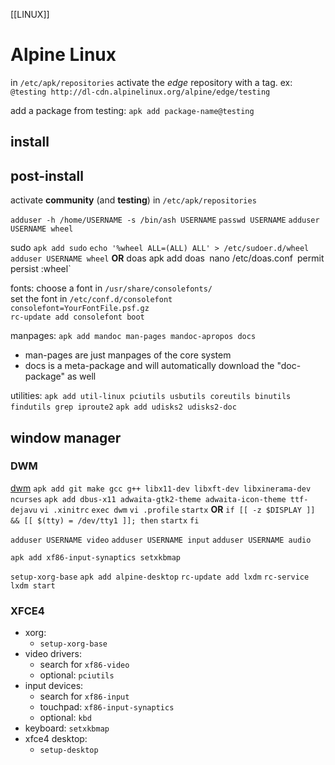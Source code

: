 [[LINUX]]
# Alpine Linux
in `/etc/apk/repositories` activate the *edge* repository with a tag.
ex: `@testing http://dl-cdn.alpinelinux.org/alpine/edge/testing`

add a package from testing: `apk add package-name@testing`

## install

## post-install  
activate **community** (and **testing**) in `/etc/apk/repositories` 

`adduser -h /home/USERNAME -s /bin/ash USERNAME`
`passwd USERNAME`
`adduser USERNAME wheel`

sudo 
    `apk add sudo`
    `echo '%wheel ALL=(ALL) ALL' > /etc/sudoer.d/wheel`
    `adduser USERNAME wheel`
**OR**
doas
    apk add doas`
    `nano /etc/doas.conf`
        `permit persist :wheel`

fonts:
choose a font in `/usr/share/consolefonts/`  
set the font in `/etc/conf.d/consolefont`  
    `consolefont=YourFontFile.psf.gz`  
`rc-update add consolefont boot`  

manpages:
`apk add mandoc man-pages mandoc-apropos docs`  
- man-pages are just manpages of the core system
- docs is a meta-package and will automatically download the "doc-package" as well  

utilities:
`apk add util-linux pciutils usbutils coreutils binutils findutils grep iproute2`
`apk add udisks2 udisks2-doc`

  
## window manager
### DWM  

[dwm](https://wiki.alpinelinux.org/wiki/Dwm)
    `apk add git make gcc g++ libx11-dev libxft-dev libxinerama-dev ncurses`
    `apk add dbus-x11 adwaita-gtk2-theme adwaita-icon-theme ttf-dejavu`
`vi .xinitrc`
    `exec dwm`
`vi .profile`
    `startx`
    **OR**
    `if [[ -z $DISPLAY ]] && [[ $(tty) = /dev/tty1 ]]; then`
        `startx`
    `fi`
    
`adduser USERNAME video`
`adduser USERNAME input`
`adduser USERNAME audio`

`apk add xf86-input-synaptics setxkbmap`

`setup-xorg-base`
`apk add alpine-desktop`
`rc-update add lxdm`
`rc-service lxdm start`

### XFCE4  
- xorg:
    - `setup-xorg-base`
- video drivers:
    - search for `xf86-video`
    - optional: `pciutils`
- input devices:
    - search for `xf86-input`
    - touchpad: `xf86-input-synaptics`
    - optional: `kbd`
- keyboard: `setxkbmap`
- xfce4 desktop:
    - `setup-desktop`

      
